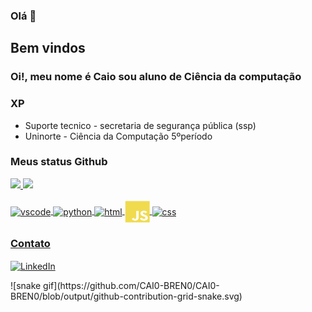 ### Olá 👋
<h2>Bem vindos</h2>

<h3>Oi!, meu nome é Caio sou aluno de Ciência da computação </h3>

<h3>XP</h3>
<ul>
  <li>Suporte tecnico - secretaria de segurança pública (ssp) </li>
  <li>Uninorte - Ciência da Computação  5ºperíodo  </li>
</ul>
<h3>Meus status Github </h3> 
<div>
  <a href= "https://github.com/CAI0-BREN0">
<img height="180em"src = "https://github-readme-stats.vercel.app/api?username=CAI0-BREN0&theme=github_dark&show_icons=true&include_all_commits)](https://github.com/CAI0-BREN0/github-readme-stats"/>
  <img height="180em"src = "https://github-readme-stats.vercel.app/api/top-langs/?username=CAI0-BREN0&theme=github_dark&layout=compact&include_all_commits&show_icons=true)](https://github.com/CAI0-BREN0/github-readme-stats"/>
</div>
<div stile ="display: inline_block"><br>
   <img  align ="center" alt="vscode" height="30" width="40" src="https://cdn.jsdelivr.net/gh/devicons/devicon/icons/vscode/vscode-original.svg" />
  <img  align ="center" alt="python" height="50" width="40" src="https://cdn.jsdelivr.net/gh/devicons/devicon/icons/python/python-original.svg" />
    <img align="center" alt="html" height="35" width="40"src="https://cdn.jsdelivr.net/gh/devicons/devicon/icons/html5/html5-original.svg" />
<img align="center" alt="js" height="35" width="40" src="https://raw.githubusercontent.com/devicons/devicon/master/icons/javascript/javascript-plain.svg"> 
  <img align="center" alt="css" height="35" width="40" src="https://cdn.jsdelivr.net/gh/devicons/devicon/icons/css3/css3-original.svg" />
</div>
<div>
<h3>Contato</h3>
<p><a href="https://www.linkedin.com/in/caiobreno" target="_blank"><img align="center" alt="LinkedIn" height="50" width="40" src="https://cdn.jsdelivr.net/gh/devicons/devicon/icons/linkedin/linkedin-original.svg"/></a>
</p> 
</div>
![snake gif](https://github.com/CAI0-BREN0/CAI0-BREN0/blob/output/github-contribution-grid-snake.svg)
